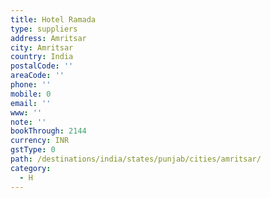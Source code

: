```yaml
---
title: Hotel Ramada
type: suppliers
address: Amritsar
city: Amritsar
country: India
postalCode: ''
areaCode: ''
phone: ''
mobile: 0
email: ''
www: ''
note: ''
bookThrough: 2144
currency: INR
gstType: 0
path: /destinations/india/states/punjab/cities/amritsar/
category:
  - H
---
```


